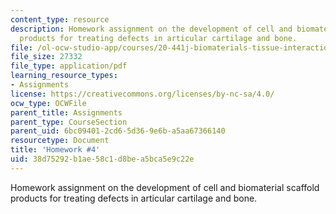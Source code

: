 ```yaml
---
content_type: resource
description: Homework assignment on the development of cell and biomaterial scaffold
  products for treating defects in articular cartilage and bone.
file: /ol-ocw-studio-app/courses/20-441j-biomaterials-tissue-interactions-fall-2009/38d75292b1ae58c1d8bea5bca5e9c22e_MIT20_441JF09_hw4.pdf
file_size: 27332
file_type: application/pdf
learning_resource_types:
- Assignments
license: https://creativecommons.org/licenses/by-nc-sa/4.0/
ocw_type: OCWFile
parent_title: Assignments
parent_type: CourseSection
parent_uid: 6bc09401-2cd6-5d36-9e6b-a5aa67366140
resourcetype: Document
title: 'Homework #4'
uid: 38d75292-b1ae-58c1-d8be-a5bca5e9c22e
---
```

Homework assignment on the development of cell and biomaterial scaffold products for treating defects in articular cartilage and bone.